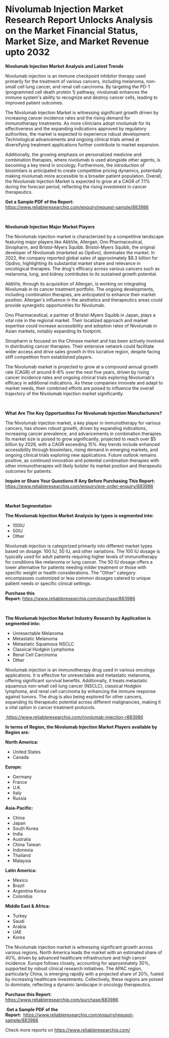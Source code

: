 <p><h1>Nivolumab Injection Market Research Report Unlocks Analysis on the Market Financial Status, Market Size, and Market Revenue upto 2032</h1></p><p><strong>Nivolumab Injection Market Analysis and Latest Trends</strong></p>
<p><p>Nivolumab injection is an immune checkpoint inhibitor therapy used primarily for the treatment of various cancers, including melanoma, non-small cell lung cancer, and renal cell carcinoma. By targeting the PD-1 (programmed cell death protein 1) pathway, nivolumab enhances the immune system's ability to recognize and destroy cancer cells, leading to improved patient outcomes. </p><p>The Nivolumab Injection Market is witnessing significant growth driven by increasing cancer incidence rates and the rising demand for immunotherapy treatments. As more clinicians adopt nivolumab for its effectiveness and the expanding indications approved by regulatory authorities, the market is expected to experience robust development. Technological advancements and ongoing clinical trials aimed at diversifying treatment applications further contribute to market expansion. </p><p>Additionally, the growing emphasis on personalized medicine and combination therapies, where nivolumab is used alongside other agents, is becoming a key trend in oncology. Furthermore, the introduction of biosimilars is anticipated to create competitive pricing dynamics, potentially making nivolumab more accessible to a broader patient population. Overall, the Nivolumab Injection Market is expected to grow at a CAGR of 7.1% during the forecast period, reflecting the rising investment in cancer therapeutics.</p></p>
<p><strong>Get a Sample PDF of the Report:&nbsp;</strong> <a href="https://www.reliableresearchiq.com/enquiry/request-sample/883986?utm_campaign=2840&utm_medium=2&utm_source=Github&utm_content=ia&utm_term=08032025&utm_id=nivolumab-injection">https://www.reliableresearchiq.com/enquiry/request-sample/883986</a></p>
<p>&nbsp;</p>
<p><strong>Nivolumab Injection Major Market Players</strong></p>
<p><p>The Nivolumab injection market is characterized by a competitive landscape featuring major players like AbbVie, Allergan, Ono Pharmaceutical, Sinopharm, and Bristol-Myers Squibb. Bristol-Myers Squibb, the original developer of Nivolumab (marketed as Opdivo), dominates the market. In 2022, the company reported global sales of approximately $8.3 billion for Opdivo, highlighting its substantial market share and relevance in oncological therapies. The drug's efficacy across various cancers such as melanoma, lung, and kidney contributes to its sustained growth potential.</p><p>AbbVie, through its acquisition of Allergan, is working on integrating Nivolumab in its cancer treatment portfolio. The ongoing developments, including combination therapies, are anticipated to enhance their market position. Allergan's influence in the aesthetics and therapeutics areas could provide synergistic opportunities for Nivolumab.</p><p>Ono Pharmaceutical, a partner of Bristol-Myers Squibb in Japan, plays a vital role in the regional market. Their localized approach and market expertise could increase accessibility and adoption rates of Nivolumab in Asian markets, notably expanding its footprint.</p><p>Sinopharm is focused on the Chinese market and has been actively involved in distributing cancer therapies. Their extensive network could facilitate wider access and drive sales growth in this lucrative region, despite facing stiff competition from established players.</p><p>The Nivolumab market is projected to grow at a compound annual growth rate (CAGR) of around 6-8% over the next five years, driven by rising cancer incidence rates and ongoing clinical trials exploring Nivolumab's efficacy in additional indications. As these companies innovate and adapt to market needs, their combined efforts are poised to influence the overall trajectory of the Nivolumab injection market significantly.</p></p>
<p>&nbsp;</p>
<p><strong>What Are The Key Opportunities For Nivolumab Injection Manufacturers?</strong></p>
<p><p>The Nivolumab injection market, a key player in immunotherapy for various cancers, has shown robust growth, driven by expanding indications, increasing cancer prevalence, and advancements in combination therapies. Its market size is poised to grow significantly, projected to reach over $5 billion by 2026, with a CAGR exceeding 15%. Key trends include enhanced accessibility through biosimilars, rising demand in emerging markets, and ongoing clinical trials exploring new applications. Future outlook remains positive, as continued innovation and potential combination therapies with other immunotherapies will likely bolster its market position and therapeutic outcomes for patients.</p></p>
<p><strong>Inquire or Share Your Questions If Any Before Purchasing This Report:</strong> <a href="https://www.reliableresearchiq.com/enquiry/pre-order-enquiry/883986?utm_campaign=2840&utm_medium=2&utm_source=Github&utm_content=ia&utm_term=08032025&utm_id=nivolumab-injection">https://www.reliableresearchiq.com/enquiry/pre-order-enquiry/883986</a></p>
<p>&nbsp;</p>
<p><strong>Market Segmentation</strong></p>
<p><strong>The Nivolumab Injection Market Analysis by types is segmented into:</strong></p>
<p><ul><li>100IU</li><li>50IU</li><li>Other</li></ul></p>
<p><p>Nivolumab injection is categorized primarily into different market types based on dosage: 100 IU, 50 IU, and other variations. The 100 IU dosage is typically used for adult patients requiring higher levels of immunotherapy for conditions like melanoma or lung cancer. The 50 IU dosage offers a lower alternative for patients needing milder treatment or those with specific weight or health considerations. The "Other" category encompasses customized or less common dosages catered to unique patient needs or specific clinical settings.</p></p>
<p><strong>Purchase this Report:&nbsp;</strong><a href="https://www.reliableresearchiq.com/purchase/883986?utm_campaign=2840&utm_medium=2&utm_source=Github&utm_content=ia&utm_term=08032025&utm_id=nivolumab-injection">https://www.reliableresearchiq.com/purchase/883986</a></p>
<p>&nbsp;</p>
<p><strong>The Nivolumab Injection Market Industry Research by Application is segmented into:</strong></p>
<p><ul><li>Unresectable Melanoma</li><li>Metastatic Melanoma</li><li>Metastatic Squamous NSCLC</li><li>Classical Hodgkin Lymphoma</li><li>Renal Cell Carcinoma</li><li>Other</li></ul></p>
<p><p>Nivolumab injection is an immunotherapy drug used in various oncology applications. It is effective for unresectable and metastatic melanoma, offering significant survival benefits. Additionally, it treats metastatic squamous non-small cell lung cancer (NSCLC), classical Hodgkin lymphoma, and renal cell carcinoma by enhancing the immune response against tumors. The drug is also being explored for other cancers, expanding its therapeutic potential across different malignancies, making it a vital option in cancer treatment protocols.</p></p>
<p><a href="https://www.reliableresearchiq.com/nivolumab-injection-r883986?utm_campaign=2840&utm_medium=2&utm_source=Github&utm_content=ia&utm_term=08032025&utm_id=nivolumab-injection">&nbsp;https://www.reliableresearchiq.com/nivolumab-injection-r883986</a></p>
<p><strong>In terms of Region, the Nivolumab Injection Market Players available by Region are:</strong></p>
<p>
    <p> <strong> North America: </strong>
        <ul>
            <li>United States</li>
            <li>Canada</li>
        </ul>
        </p> 
    <p> <strong> Europe: </strong>
        <ul>
            <li>Germany</li>
            <li>France</li>
            <li>U.K.</li>
            <li>Italy</li>
            <li>Russia</li>
        </ul>
        </p> 
    <p> <strong> Asia-Pacific: </strong>
        <ul>
            <li>China</li>
            <li>Japan</li>
            <li>South Korea</li>
            <li>India</li>
            <li>Australia</li>
            <li>China Taiwan</li>
            <li>Indonesia</li>
            <li>Thailand</li>
            <li>Malaysia</li>
        </ul>
        </p> 
    <p> <strong> Latin America: </strong>
        <ul>
            <li>Mexico</li>
            <li>Brazil</li>
            <li>Argentina Korea</li>
            <li>Colombia</li>
        </ul>
        </p> 
    <p> <strong> Middle East & Africa: </strong>
        <ul>
            <li>Turkey</li>
            <li>Saudi</li>
            <li>Arabia</li>
            <li>UAE</li>
            <li>Korea</li>
        </ul>
    </p>
    </p>
<p><p>The Nivolumab injection market is witnessing significant growth across various regions. North America leads the market with an estimated share of 40%, driven by advanced healthcare infrastructure and high cancer incidence. Europe follows closely, accounting for approximately 30%, supported by robust clinical research initiatives. The APAC region, particularly China, is emerging rapidly with a projected share of 20%, fueled by increasing healthcare investments. Collectively, these regions are poised to dominate, reflecting a dynamic landscape in oncology therapeutics.</p></p>
<p><strong>Purchase this Report: </strong><a href="https://www.reliableresearchiq.com/purchase/883986?utm_campaign=2840&utm_medium=2&utm_source=Github&utm_content=ia&utm_term=08032025&utm_id=nivolumab-injection">https://www.reliableresearchiq.com/purchase/883986</a></p>
<p>&nbsp;<strong>Get a Sample PDF of the Report:&nbsp;&nbsp;</strong><a href="https://www.reliableresearchiq.com/enquiry/request-sample/883986?utm_campaign=2840&utm_medium=2&utm_source=Github&utm_content=ia&utm_term=08032025&utm_id=nivolumab-injection">https://www.reliableresearchiq.com/enquiry/request-sample/883986</a></p>
<p><strong></strong></p>
<p>Check more reports on <a href="https://www.reliableresearchiq.com/?utm_campaign=2840&utm_medium=2&utm_source=Github&utm_content=ia&utm_term=08032025&utm_id=nivolumab-injection">https://www.reliableresearchiq.com/</a></p>